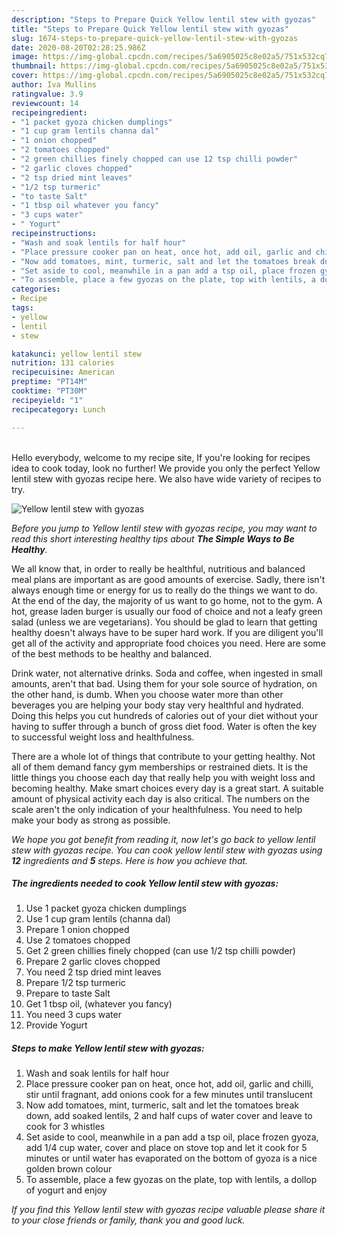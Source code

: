 ```yaml
---
description: "Steps to Prepare Quick Yellow lentil stew with gyozas"
title: "Steps to Prepare Quick Yellow lentil stew with gyozas"
slug: 1674-steps-to-prepare-quick-yellow-lentil-stew-with-gyozas
date: 2020-08-20T02:28:25.986Z
image: https://img-global.cpcdn.com/recipes/5a6905025c8e02a5/751x532cq70/yellow-lentil-stew-with-gyozas-recipe-main-photo.jpg
thumbnail: https://img-global.cpcdn.com/recipes/5a6905025c8e02a5/751x532cq70/yellow-lentil-stew-with-gyozas-recipe-main-photo.jpg
cover: https://img-global.cpcdn.com/recipes/5a6905025c8e02a5/751x532cq70/yellow-lentil-stew-with-gyozas-recipe-main-photo.jpg
author: Iva Mullins
ratingvalue: 3.9
reviewcount: 14
recipeingredient:
- "1 packet gyoza chicken dumplings"
- "1 cup gram lentils channa dal"
- "1 onion chopped"
- "2 tomatoes chopped"
- "2 green chillies finely chopped can use 12 tsp chilli powder"
- "2 garlic cloves chopped"
- "2 tsp dried mint leaves"
- "1/2 tsp turmeric"
- "to taste Salt"
- "1 tbsp oil whatever you fancy"
- "3 cups water"
- " Yogurt"
recipeinstructions:
- "Wash and soak lentils for half hour"
- "Place pressure cooker pan on heat, once hot, add oil, garlic and chilli, stir until fragnant, add onions cook for a few minutes until translucent"
- "Now add tomatoes, mint, turmeric, salt and let the tomatoes break down, add soaked lentils, 2 and half cups of water cover and leave to cook for 3 whistles"
- "Set aside to cool, meanwhile in a pan add a tsp oil, place frozen gyoza, add 1/4 cup water, cover and place on stove top and let it cook for 5 minutes or until water has evaporated on the bottom of gyoza is a nice golden brown colour"
- "To assemble, place a few gyozas on the plate, top with lentils, a dollop of yogurt and enjoy"
categories:
- Recipe
tags:
- yellow
- lentil
- stew

katakunci: yellow lentil stew 
nutrition: 131 calories
recipecuisine: American
preptime: "PT14M"
cooktime: "PT30M"
recipeyield: "1"
recipecategory: Lunch

---
```

<br>
Hello everybody, welcome to my recipe site, If you're looking for recipes idea to cook today, look no further! We provide you only the perfect Yellow lentil stew with gyozas recipe here. We also have wide variety of recipes to try.
<br>


![Yellow lentil stew with gyozas](https://img-global.cpcdn.com/recipes/5a6905025c8e02a5/751x532cq70/yellow-lentil-stew-with-gyozas-recipe-main-photo.jpg)

<i>Before you jump to Yellow lentil stew with gyozas recipe, you may want to read this short interesting healthy tips about <strong>The Simple Ways to Be Healthy</strong>.</i>

We all know that, in order to really be healthful, nutritious and balanced meal plans are important as are good amounts of exercise. Sadly, there isn't always enough time or energy for us to really do the things we want to do. At the end of the day, the majority of us want to go home, not to the gym. A hot, grease laden burger is usually our food of choice and not a leafy green salad (unless we are vegetarians). You should be glad to learn that getting healthy doesn't always have to be super hard work. If you are diligent you'll get all of the activity and appropriate food choices you need. Here are some of the best methods to be healthy and balanced.

Drink water, not alternative drinks. Soda and coffee, when ingested in small amounts, aren't that bad. Using them for your sole source of hydration, on the other hand, is dumb. When you choose water more than other beverages you are helping your body stay very healthful and hydrated. Doing this helps you cut hundreds of calories out of your diet without your having to suffer through a bunch of gross diet food. Water is often the key to successful weight loss and healthfulness.

There are a whole lot of things that contribute to your getting healthy. Not all of them demand fancy gym memberships or restrained diets. It is the little things you choose each day that really help you with weight loss and becoming healthy. Make smart choices every day is a great start. A suitable amount of physical activity each day is also critical. The numbers on the scale aren't the only indication of your healthfulness. You need to help make your body as strong as possible. 


<i>We hope you got benefit from reading it, now let's go back to yellow lentil stew with gyozas recipe. You can cook yellow lentil stew with gyozas using <strong>12</strong> ingredients and <strong>5</strong> steps. Here is how you achieve that.
</i>

##### The ingredients needed to cook Yellow lentil stew with gyozas:

1. Use 1 packet gyoza chicken dumplings
1. Use 1 cup gram lentils (channa dal)
1. Prepare 1 onion chopped
1. Use 2 tomatoes chopped
1. Get 2 green chillies finely chopped (can use 1/2 tsp chilli powder)
1. Prepare 2 garlic cloves chopped
1. You need 2 tsp dried mint leaves
1. Prepare 1/2 tsp turmeric
1. Prepare to taste Salt
1. Get 1 tbsp oil, (whatever you fancy)
1. You need 3 cups water
1. Provide  Yogurt


##### Steps to make Yellow lentil stew with gyozas:

1. Wash and soak lentils for half hour
1. Place pressure cooker pan on heat, once hot, add oil, garlic and chilli, stir until fragnant, add onions cook for a few minutes until translucent
1. Now add tomatoes, mint, turmeric, salt and let the tomatoes break down, add soaked lentils, 2 and half cups of water cover and leave to cook for 3 whistles
1. Set aside to cool, meanwhile in a pan add a tsp oil, place frozen gyoza, add 1/4 cup water, cover and place on stove top and let it cook for 5 minutes or until water has evaporated on the bottom of gyoza is a nice golden brown colour
1. To assemble, place a few gyozas on the plate, top with lentils, a dollop of yogurt and enjoy


<i>If you find this Yellow lentil stew with gyozas recipe valuable please share it to your close friends or family, thank you and good luck.</i>
